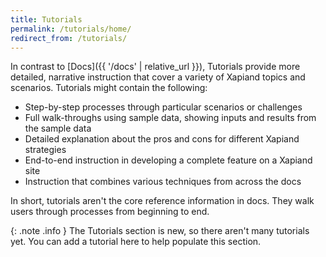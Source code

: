 ```yaml
---
title: Tutorials
permalink: /tutorials/home/
redirect_from: /tutorials/
---
```


In contrast to [Docs]({{ '/docs' | relative_url }}), Tutorials provide more detailed, narrative
instruction that cover a variety of Xapiand topics and scenarios. Tutorials
might contain the following:

* Step-by-step processes through particular scenarios or challenges
* Full walk-throughs using sample data, showing inputs and results from the sample data
* Detailed explanation about the pros and cons for different Xapiand strategies
* End-to-end instruction in developing a complete feature on a Xapiand site
* Instruction that combines various techniques from across the docs

In short, tutorials aren't the core reference information in docs. They walk
users through processes from beginning to end.

{: .note .info }
The Tutorials section is new, so there aren't many tutorials yet.
You can add a tutorial here to help populate this section.

